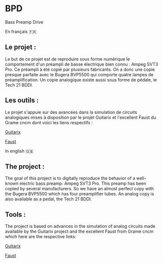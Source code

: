 # BPD
Bass Preamp Drive

En français :fr: 
## Le projet :
Le but de ce projet est de reproduire sous forme numérique le comportement d'un préampli de basse électrique bien connu :
Ampeg SVT3 Pro.
Ce préampli à été copié par plusieurs fabricants. On a donc une copie presque parfaite avec le Bugera BVP5500 qui comporte quatre lampes de préamplification. Un copie analogique existe aussi sous forme de pédale, le Tech 21 BDDI.
## Les outils :
Le projet s'appuie sur des avancées dans la simulation de circuits analogiques mises à disposition par le projet Guitarix et l'excellent Faust du Grame cncm dont voici les liens respectifs :

[Guitarix](https://guitarix.org)

[Faust](https://faust.grame.fr)


In english :gb:
## The project :
The goal of this project is to digitally reproduce the behavior of a well-known electric bass preamp:
Ampeg SVT3 Pro.
This preamp has been copied by several manufacturers. So we have an almost perfect copy with the Bugera BVP5500 which has four preamplifier tubes. An analog copy is also available as a pedal, the Tech 21 BDDI.
## Tools :
The project is based on advances in the simulation of analog circuits made available by the Guitarix project and the excellent Faust from Grame cncm which here are the respective links:

[Guitarix](https://guitarix.org)

[Faust](https://faust.grame.fr)
